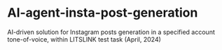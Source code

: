 # AI-agent-insta-post-generation
AI-driven solution for Instagram posts generation in a specified account tone-of-voice, within LITSLINK test task (April, 2024)

